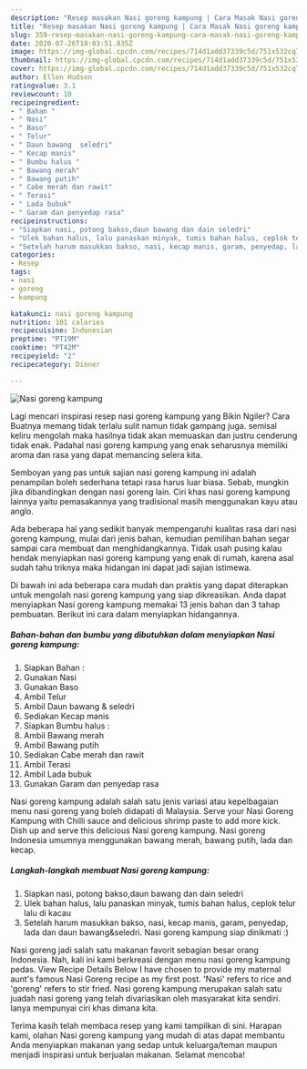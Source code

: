 ```yaml
---
description: "Resep masakan Nasi goreng kampung | Cara Masak Nasi goreng kampung Yang Sedap"
title: "Resep masakan Nasi goreng kampung | Cara Masak Nasi goreng kampung Yang Sedap"
slug: 359-resep-masakan-nasi-goreng-kampung-cara-masak-nasi-goreng-kampung-yang-sedap
date: 2020-07-26T10:03:51.835Z
image: https://img-global.cpcdn.com/recipes/714d1add37339c5d/751x532cq70/nasi-goreng-kampung-foto-resep-utama.jpg
thumbnail: https://img-global.cpcdn.com/recipes/714d1add37339c5d/751x532cq70/nasi-goreng-kampung-foto-resep-utama.jpg
cover: https://img-global.cpcdn.com/recipes/714d1add37339c5d/751x532cq70/nasi-goreng-kampung-foto-resep-utama.jpg
author: Ellen Hudson
ratingvalue: 3.1
reviewcount: 10
recipeingredient:
- " Bahan "
- " Nasi"
- " Baso"
- " Telur"
- " Daun bawang  seledri"
- " Kecap manis"
- " Bumbu halus "
- " Bawang merah"
- " Bawang putih"
- " Cabe merah dan rawit"
- " Terasi"
- " Lada bubuk"
- " Garam dan penyedap rasa"
recipeinstructions:
- "Siapkan nasi, potong bakso,daun bawang dan dain seledri"
- "Ulek bahan halus, lalu panaskan minyak, tumis bahan halus, ceplok telur lalu di kacau"
- "Setelah harum masukkan bakso, nasi, kecap manis, garam, penyedap, lada dan daun bawang&amp;seledri. Nasi goreng kampung siap dinikmati :)"
categories:
- Resep
tags:
- nasi
- goreng
- kampung

katakunci: nasi goreng kampung 
nutrition: 101 calories
recipecuisine: Indonesian
preptime: "PT19M"
cooktime: "PT42M"
recipeyield: "2"
recipecategory: Dinner

---
```



![Nasi goreng kampung](https://img-global.cpcdn.com/recipes/714d1add37339c5d/751x532cq70/nasi-goreng-kampung-foto-resep-utama.jpg)

Lagi mencari inspirasi resep nasi goreng kampung yang Bikin Ngiler? Cara Buatnya memang tidak terlalu sulit namun tidak gampang juga. semisal keliru mengolah maka hasilnya tidak akan memuaskan dan justru cenderung tidak enak. Padahal nasi goreng kampung yang enak seharusnya memiliki aroma dan rasa yang dapat memancing selera kita.

Semboyan yang pas untuk sajian nasi goreng kampung ini adalah penampilan boleh sederhana tetapi rasa harus luar biasa. Sebab, mungkin jika dibandingkan dengan nasi goreng lain. Ciri khas nasi goreng kampung lainnya yaitu pemasakannya yang tradisional masih menggunakan kayu atau anglo.

Ada beberapa hal yang sedikit banyak mempengaruhi kualitas rasa dari nasi goreng kampung, mulai dari jenis bahan, kemudian pemilihan bahan segar sampai cara membuat dan menghidangkannya. Tidak usah pusing kalau hendak menyiapkan nasi goreng kampung yang enak di rumah, karena asal sudah tahu triknya maka hidangan ini dapat jadi sajian istimewa.


Di bawah ini ada beberapa cara mudah dan praktis yang dapat diterapkan untuk mengolah nasi goreng kampung yang siap dikreasikan. Anda dapat menyiapkan Nasi goreng kampung memakai 13 jenis bahan dan 3 tahap pembuatan. Berikut ini cara dalam menyiapkan hidangannya.

<!--inarticleads1-->

##### Bahan-bahan dan bumbu yang dibutuhkan dalam menyiapkan Nasi goreng kampung:

1. Siapkan  Bahan :
1. Gunakan  Nasi
1. Gunakan  Baso
1. Ambil  Telur
1. Ambil  Daun bawang &amp; seledri
1. Sediakan  Kecap manis
1. Siapkan  Bumbu halus :
1. Ambil  Bawang merah
1. Ambil  Bawang putih
1. Sediakan  Cabe merah dan rawit
1. Ambil  Terasi
1. Ambil  Lada bubuk
1. Gunakan  Garam dan penyedap rasa


Nasi goreng kampung adalah salah satu jenis variasi atau kepelbagaian menu nasi goreng yang boleh didapati di Malaysia. Serve your Nasi Goreng Kampung with Chilli sauce and delicious shrimp paste to add more kick. Dish up and serve this delicious Nasi goreng kampung. Nasi goreng Indonesia umumnya menggunakan bawang merah, bawang putih, lada dan kecap. 

<!--inarticleads2-->

##### Langkah-langkah membuat Nasi goreng kampung:

1. Siapkan nasi, potong bakso,daun bawang dan dain seledri
1. Ulek bahan halus, lalu panaskan minyak, tumis bahan halus, ceplok telur lalu di kacau
1. Setelah harum masukkan bakso, nasi, kecap manis, garam, penyedap, lada dan daun bawang&amp;seledri. Nasi goreng kampung siap dinikmati :)


Nasi goreng jadi salah satu makanan favorit sebagian besar orang Indonesia. Nah, kali ini kami berkreasi dengan menu nasi goreng kampung pedas. View Recipe Details Below I have chosen to provide my maternal aunt&#39;s famous Nasi Goreng recipe as my first post. &#39;Nasi&#39; refers to rice and &#39;goreng&#39; refers to stir fried. Nasi goreng kampung merupakan salah satu juadah nasi goreng yang telah divariasikan oleh masyarakat kita sendiri. Ianya mempunyai ciri khas dimana kita. 

Terima kasih telah membaca resep yang kami tampilkan di sini. Harapan kami, olahan Nasi goreng kampung yang mudah di atas dapat membantu Anda menyiapkan makanan yang sedap untuk keluarga/teman maupun menjadi inspirasi untuk berjualan makanan. Selamat mencoba!

